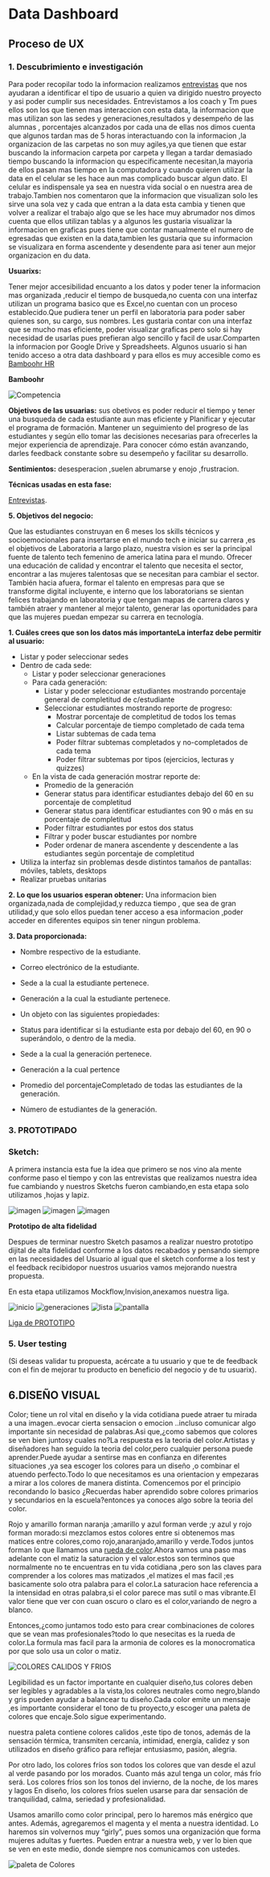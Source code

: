 # **Data Dashboard**

## **Proceso de UX**


### **1. Descubrimiento e investigación**

Para poder recopilar todo la informacion realizamos [entrevistas]() que nos ayudaran a identificar el tipo de usuario a quien va dirigido nuestro proyecto y asi poder cumplir sus  necesidades.
Entrevistamos a los coach y Tm pues ellos son los que tienen mas interaccion con esta data, la informacion que mas utilizan  son las sedes y generaciones,resultados y desempeño de las alumnas , porcentajes alcanzados por cada una de ellas nos dimos cuenta que algunos tardan  mas de 5 horas interactuando con la informacion ,la organizacion de las carpetas no son muy agiles,ya que tienen que estar  buscando la informacion carpeta por carpeta y llegan a tardar demasiado tiempo buscando la informacion qu especificamente necesitan,la mayoria de ellos pasan mas tiempo en la computadora y cuando quieren utilizar la data en el celular se les hace aun mas complicado buscar algun dato.
El celular es  indispensale ya sea en nuestra vida social o en nuestra area de trabajo.Tambien nos comentaron que la informacion que visualizan solo les sirve una sola vez y cada que entran a la data esta cambia y tienen que volver a realizar el trabajo algo que se les hace muy abrumador nos dimos cuenta que ellos utilizan tablas y a algunos les gustaria visualizar la informacion en graficas pues tiene que contar manualmente el numero de egresadas que existen en la data,tambien les gustaria que su informacion se visualizara en forma ascendente y desendente para asi tener aun mejor organizacion en du data.



__Usuarixs:__

Tener mejor accesibilidad encuanto a los datos y poder tener la informacion mas organizada ,reducir el tiempo de busqueda,no cuenta con una interfaz utilizan un programa basico que es Excel,no cuentan con un proceso establecido.Que pudiera tener un perfil en laboratoria para poder saber quienes son, su cargo, sus nombres.
Les gustaria contar con una interfaz que se mucho mas eficiente, poder visualizar graficas pero solo si hay necesidad de usarlas pues prefieran algo sencillo y facil de usar.Comparten la informacion por Google Drive y Spreadsheets.
Algunos usuario si han tenido acceso a otra data dashboard y para ellos es muy accesible como es [Bamboohr HR](https://www.bamboohr.com/api/documentation/login.php)

__Bamboohr__

![Competencia](../imagenes/bamboohr.png)

__Objetivos de las usuarias:__
sus obetivos es poder reducir el tiempo y tener una busqueda de cada estudiante aun mas eficiente y Planificar y ejecutar el programa de formación.
Mantener un seguimiento del progreso de las estudiantes y según ello tomar las decisiones
necesarias para ofrecerles la mejor experiencia de aprendizaje.
Para conocer cómo están avanzando, darles feedback constante sobre su desempeño y
facilitar su desarrollo.


__Sentimientos:__
desesperacion ,suelen abrumarse y enojo ,frustracion.

__Técnicas usadas en esta fase:__

 [Entrevistas](https://drive.google.com/drive/folders/1NGN5DL7N93bDsT0IKapJ2dGG7A-etu7q).

__5. Objetivos del negocio:__

Que las estudiantes construyan en 6 meses los skills técnicos y socioemocionales para
insertarse en el mundo tech e iniciar su carrera ,es el objetivos de Laboratoria a largo plazo, nuestra vision es ser la principal fuente de talento tech femenino de america latina para el mundo. Ofrecer una educación de calidad y encontrar
el talento que necesita el sector, encontrar a las mujeres talentosas que se necesitan para
cambiar el sector. También hacia afuera, formar el talento en empresas para que se
transforme digital incluyente, e interno que los laboratorians se sientan felices trabajando en
laboratoria y que tengan mapas de carrera claros y también atraer y mantener al mejor
talento, generar las oportunidades para que las mujeres puedan empezar su carrera en
tecnología.


__1. Cuáles crees que son los datos más importanteLa interfaz debe permitir al usuario:__

* Listar y poder seleccionar sedes
* Dentro de cada sede:
  * Listar y poder seleccionar generaciones
  * Para cada generación:
    * Listar y poder seleccionar estudiantes mostrando porcentaje general de completitud de c/estudiante
    * Seleccionar estudiantes mostrando reporte de progreso:
        * Mostrar porcentaje de completitud de todos los temas
        * Calcular porcentaje de tiempo completado de cada tema
        * Listar subtemas de cada tema
        * Poder filtrar subtemas completados y no-completados de cada tema
        * Poder filtrar subtemas por tipos (ejercicios, lecturas y quizzes)
  * En la vista de cada generación mostrar reporte de:
    * Promedio de la generación
    * Generar status para identificar estudiantes debajo del 60 en su porcentaje de completitud
    * Generar status para identificar estudiantes con 90 o más en su porcentaje de completitud
    * Poder filtrar estudiantes por estos dos status
    * Filtrar y poder buscar estudiantes por nombre
    * Poder ordenar de manera ascendente y descendente a las estudiantes según
    porcentaje de completitud
* Utiliza la interfaz sin problemas desde distintos tamaños de pantallas:
  móviles, tablets, desktops
* Realizar pruebas unitarias


 __2. Lo que los usuarios esperan obtener:__
    Una informacion bien organizada,nada de complejidad,y reduzca tiempo , que sea de gran utilidad,y que solo ellos puedan tener acceso a esa informacion ,poder acceder  en diferentes equipos sin tener ningun problema.


__3. Data proporcionada:__

*  Nombre respectivo de la estudiante.
*  Correo electrónico de la estudiante.
*  Sede a la cual la estudiante pertenece.
*  Generación a la cual la estudiante pertenece.
*  Un objeto con las siguientes propiedades:
 * Status para identificar si la estudiante esta por debajo del 60,
  en 90 o superándolo, o dentro de la media.

  * Sede a la cual la generación pertenece.
  * Generación a la cual pertence
  * Promedio del porcentajeCompletado de todas las estudiantes de la generación.
  * Número de estudiantes de la generación.


### **3. PROTOTIPADO**


### **Sketch:**
A primera instancia esta fue la idea que primero se nos vino ala mente conforme paso el tiempo y con las entrevistas que realizamos nuestra idea fue cambiando y nuestros Sketchs fueron cambiando,en esta etapa solo utilizamos ,hojas y lapiz.

![imagen](../imagenes/skechingp.jpeg)
![imagen](../imagenes/skeching1.jpeg)
![imagen](../imagenes/skeching2.jpeg)

__Prototipo de alta fidelidad__

Despues de terminar nuestro Sketch pasamos a realizar nuestro prototipo dijital  de alta fidelidad conforme a los datos
recabados y pensando siempre en las necesidades del Usuario al igual que el sketch conforme a los test y el feedback recibidopor nuestros usuarios vamos mejorando nuestra propuesta.

En esta etapa utilizamos  Mockflow,Invision,anexamos nuestra liga.

![inicio](../imagenes/inicio.PNG)
![generaciones](../imagenes/generaciones.PNG)
![lista](../imagenes/lista.PNG)
![pantalla](../imagenes/pantalla.PNG)


[Liga de PROTOTIPO](https://projects.invisionapp.com/d/main#/console/14735976/306406470/preview)



### **5. User testing**
(Si deseas validar tu propuesta, acércate a tu usuario y que te de feedback con el fin de mejorar tu producto en beneficio del negocio y de tu usuarix).


## **6.DISEÑO VISUAL**

 Color; tiene un rol vital en diseño y la vida cotidiana puede atraer tu mirada a una imagen..evocar cierta sensacion
 o emocion ..incluso comunicar algo importante sin necesidad de palabras.Asi que,¿como sabemos que colores se ven bien juntosy cuales no?La respuesta es la teoria del color.Artistas y diseñadores han seguido la teoria del color,pero cualquier persona puede aprender.Puede ayudar a sentirse mas en confianza en diferentes situaciones ,ya sea escoger los colores para un diseño ,o combinar el atuendo perfecto.Todo lo que necesitamos es una orientacion y empezaras a mirar a los colores de manera distinta.
 Comencemos por el principio recondando lo basico ¿Recuerdas haber aprendido sobre colores primarios y secundarios en la escuela?entonces ya conoces algo sobre la teoria del color.

 Rojo y amarillo forman naranja ;amarillo y azul forman verde ;y azul y rojo forman morado:si mezclamos estos colores entre si obtenemos mas matices entre colores,como rojo,anaranjado,amarillo y verde.Todos juntos forman lo que llamamos una [rueda de color](http://paletton.com/#uid=1000u0kllllaFw0g0qFqFg0w0aF).Ahora vamos una paso mas adelante con el matiz la saturacion y el valor.estos son terminos que normalmente no te encuentras en tu vida cotidiana ,pero son las claves para comprender a los colores mas matizados ,el matizes el mas facil ;es basicamente solo otra palabra para el color.La saturacion hace referencia a la intensidad en otras palabra,si el color parece mas sutil o mas vibrante.El valor tiene que ver con cuan oscuro o claro es el color,variando de negro a blanco.

 Entonces,¿como juntamos todo esto para crear combinaciones de colores que se vean mas profesionales?todo lo que nesecitas es la rueda de color.La formula mas facil para la armonia de colores es la monocromatica por que solo usa un color o matiz.

 ![COLORES CALIDOS Y FRIOS](../imagenes/colorescalifrios3.jpg)

 Legibilidad es un factor importante en cualquier diseño,tus colores deben ser legibles y agradables a la vista,los colores neutrales como negro,blando y gris pueden ayudar a balancear tu diseño.Cada color emite un mensaje ,es importante considerar el tono de tu proyecto,y escoger una paleta de colores que encaje.Solo sigue experimentando.

 nuestra paleta contiene colores calidos ,este tipo de tonos, además de la sensación térmica, transmiten cercanía, intimidad, energía, calidez y son utilizados en diseño gráfico para reflejar entusiasmo, pasión, alegría.

 Por otro lado, los colores fríos son todos los colores que van desde el azul al verde pasando por los morados.
 Cuanto más azul tenga un color, más frío será. Los colores fríos son los tonos del invierno, de la noche, de los mares y lagos En diseño, los colores fríos suelen usarse para dar sensación de tranquilidad, calma, seriedad y profesionalidad.

 Usamos amarillo como color principal, pero lo haremos más enérgico que antes. Además, agregaremos el magenta y el menta a nuestra identidad. Lo haremos sin volvernos muy “girly”, pues somos una organización que forma mujeres adultas y fuertes. Pueden entrar a nuestra web, y ver lo bien que se ven en este medio, donde siempre nos comunicamos con ustedes.

![paleta de Colores](../imagenes/paleta.png)
